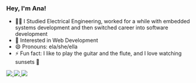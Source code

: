 ### Hey, I'm Ana!

- 👩‍💻 I Studied Electrical Engineering, worked for a while with embedded systems development and then switched career into software development
- 👀 Interested in Web Development
- 😄 Pronouns: ela/she/ella
- ⚡ Fun fact: I like to play the guitar and the flute, and I love watching sunsets 🌅 
<div>
  <a href="mailto:analuizasb2@gmail.com">
    <img src="https://img.shields.io/badge/-Gmail-%23333?style=for-the-badge&logo=gmail&logoColor=red" target="_blank">
  </a>
  <a href="https://www.linkedin.com/in/ana-luiza-braga-996868a3" target="blank">
    <img src="https://img.shields.io/badge/-LinkedIn-%230077B5?style=for-the-badge&logo=linkedin&logoColor=white" target="_blank">
  </a>
  <a href="https://instagram.com/analuizasb2" target="blank">
    <img src="https://img.shields.io/badge/-Instagram-%23E4405F?style=for-the-badge&logo=instagram&logoColor=white" target="_blank" />
  </a>
</div>
